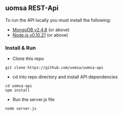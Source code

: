 ## uomsa REST-Api

To run the API locally you must install the following:
- [MongoDB v2.4.8](http://www.mongodb.org/downloads) (or above)
- [Node.js v0.10.21](http://nodejs.org/download/) (or above)

### Install & Run

- Clone this repo

```
git clone https://github.com/uomsa/uomsa-api
```

- cd into repo directory and install API dependencies

```
cd uomsa-api
npm install 
```

- Run the server.js file

```
node server.js
```







